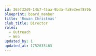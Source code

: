 ```yaml
---
id: 265f32d9-14b7-45aa-9bda-fa8e3eef870b
blueprint: board_member
title: 'Rowan Christmas'
club_title: Director
roles:
  - Outreach
  - Web
updated_by: 1
updated_at: 1752635463
---
```

